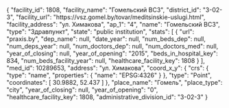 {
    "facility_id": 1808,
    "facility_name": "Гомельский ВСЗ",
    "district_id": "3-02-3",
    "facility_url": "https:\/\/vsz.gomel.by\/tovar\/meditsinskie-uslugi.html",
    "facility_address": "ул. Химакова",
    "ap_1": "4",
    "name": "Гомельский ВСЗ",
    "type": "Здравпункт",
    "state": "public institution",
    "stats": [
        {
            "url": "praxis.by",
            "dep_name": null,
            "date_year": null,
            "num_beds_dep": null,
            "num_deps_year": null,
            "num_doctors_dep": null,
            "num_doctors_med": null,
            "year_of_closing": null,
            "year_of_opening": "2015",
            "beds_in_hospital_key": 834,
            "num_beds_facility_year": null,
            "healthcare_facility_key": 1808
        }
    ],
    "med_id": 10289653,
    "address": "ул. Химакова",
    "coord_x_y": {
        "crs": {
            "type": "name",
            "properties": {
                "name": "EPSG:4326"
            }
        },
        "type": "Point",
        "coordinates": [
            30.9882,
            52.437
        ]
    },
    "place_name": "Гомель",
    "place_type": "city",
    "year_of_closing": null,
    "year_of_opening": "0",
    "healthcare_facility_key": 1808,
    "administrative_division_id": "3-02-3"
}